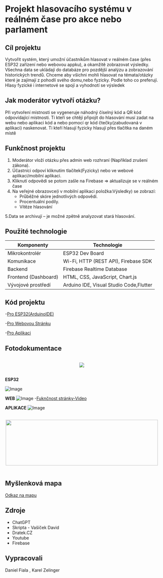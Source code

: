 # Projekt hlasovacího systému v reálném čase pro akce nebo parlament
## Cíl projektu
Vytvořit systém, který umožní účastníkům hlasovat v reálném čase (přes ESP32 zařízení nebo webovou appku), a okamžitě zobrazovat výsledky. Všechna data se ukládají do databáze pro pozdější analýzu a zobrazování historických trendů. Chceme aby všichni mohli hlasovat na témata/otázky které je zajímají z pohodlí svého domu,nebo fyzicky. Podle toho co preferují. Hlasy fyzické i internetové se spojí a vyhodnotí se výsledek

## Jak moderátor vytvoří otázku?
Při vytvoření místnosti se vygeneruje náhodný číselný kód a QR kód odpovídající místnosti. Ti kteří se chtějí připojit do hlasování musí zadat na webu nebo aplikaci kód a nebo pomocí
qr kód čtečky(zabudovaná v aplikaci) naskenovat. Ti kteří hlasují fyzicky hlasují přes tlačítka na daném místě

## Funkčnost projektu
1. Moderátor vloží otázku přes admin web rozhraní (Například zrušení zákona).
2. Účastníci odpoví kliknutím tlačítek(Fyzicky) nebo ve webové aplikaci/mobilní aplikaci.
3. Kliknutí odpovědi se potom zašle na Firebase => aktualizuje se v reálném čase
4. Na veřejné obrazovce(i v mobilní aplikaci položka:Výsledky) se zobrazí:
   - Průběžné skóre jednotlivých odpovědí.
   - Procentuální podíly.
   - Vítěze hlasování

5.Data se archivují – je možné zpětně analyzovat stará hlasování.

##  Použité technologie

| Komponenty             | Technologie                      |
|-------------------------|-----------------------------------|
| Mikrokontrolér          | ESP32 Dev Board                  |
| Komunikace              | Wi-Fi, HTTP (REST API), Firebase SDK |
| Backend                 | Firebase Realtime Database       |
| Frontend (Dashboard)    | HTML, CSS, JavaScript, Chart.js   |
| Vývojové prostředí      | Arduino IDE, Visual Studio Code,Flutter  |

## Kód projektu

-[Pro ESP32(ArduinoIDE)](ChytreHlasovani_ESP32/ChytreHlasovani_ESP32.ino) 

-[Pro Webovou Stránku](ChytreHlasovani_WEB/web_stranka_hlasovani)

-[Pro Aplikaci](ChytreHlasovani_Flutter/Kód_do_Flutteru)

## Fotodokumentace
<br>
<div align="center">
  <img src="https://github.com/user-attachments/assets/feac63ed-3fda-4bf2-82c7-f65da9da00b2">
</div>
<br>

**ESP32**

![Image](https://github.com/user-attachments/assets/75957c80-47ac-4f2a-8596-dee881acc3d7)


**WEB**
![Image](https://github.com/user-attachments/assets/139ac4c1-8c50-4bcd-861e-81eceb093e8b)
-[Fuknčnost stránky-Video](https://www.youtube.com/watch?v=7Q2wn-c0a28)


**APLIKACE**
![Image](https://github.com/user-attachments/assets/a868f24d-dc1f-4c41-9600-ccdbc527ad98)

<br>
<div align="center">
  <img src="https://github.com/user-attachments/assets/d8d651d4-fe4b-416a-a61f-3ba7d6adfc85" height="150px" width="500">
</div>
<br>


## Myšlenková mapa
[Odkaz na mapu](https://coggle.it/diagram/aBSj1MeQzBRMp7a8/t/projekt-hlasovacího-systému-v-čase-pro-akce-nebo-parlament)



## Zdroje
- ChatGPT
- Skripta - Vašíček David
- Dratek.CZ
- Youtube
- Firebase

## Vypracovali
Daniel Fiala , Karel Zelinger



